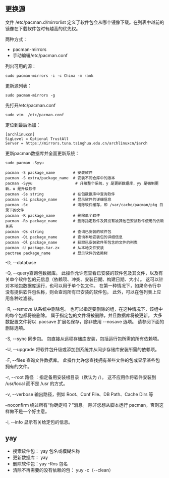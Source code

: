 
## 更换源

文件 /etc/pacman.d/mirrorlist 定义了软件包会从哪个镜像下载。在列表中越前的镜像在下载软件包时有越高的优先权。

两种方式：
- pacman-mirrors
- 手动编辑/etc/pacman.conf

列出可用的源：

```
sudo pacman-mirrors -i -c China -m rank
```


更新源列表：

```
sudo pacman-mirrors -g
```

先打开/etc/pacman.conf

```
sudo vim  /etc/pacman.conf
```

定位到最后添加：

```
[archlinuxcn]
SigLevel = Optional TrustAll
Server = https://mirrors.tuna.tsinghua.edu.cn/archlinuxcn/$arch
```


更新pacman数据库并全面更新系统：

```
sudo pacman -Syyu
```


```
pacman -S package_name        # 安装软件
pacman -S extra/package_name  # 安装不同仓库中的版本
pacman -Syyu                   # 升级整个系统，y 是更新数据库，yy 是强制更新，u 是升级软件
pacman -Ss string             # 在包数据库中查询软件
pacman -Si package_name       # 显示软件的详细信息
pacman -Sc                    # 清除软件缓存，即 /var/cache/pacman/pkg 目录下的文件
pacman -R package_name        # 删除单个软件
pacman -Rs package_name       # 删除指定软件及其没有被其他已安装软件使用的依赖关系
pacman -Qs string             # 查询已安装的软件包
pacman -Qi package_name       # 查询本地安装包的详细信息
pacman -Ql package_name       # 获取已安装软件所包含的文件的列表
pacman -U package.tar.zx      # 从本地文件安装
pactree package_name          # 显示软件的依赖树
```

-D, --database


-Q, --query查询包数据库。
此操作允许您查看已安装的软件包及其文件，以及有关单个软件包的元信息（依赖项、冲突、安装日期、构建日期、大小）。
这可以针对本地包数据库运行，也可以用于单个包文件。
在第一种情况下，如果命令行中没有提供软件包名称，则会查询所有已安装的软件包。
此外，可以在包列表上应用各种过滤器。

-R, --remove  从系统中删除包。
也可以指定要删除的组，在这种情况下，该组中的每个包都将被删除。
属于指定包的文件将被删除，并且数据库将被更新。
大多数配置文件将以 .pacsave 扩展名保存，除非使用 --nosave 选项。
请参阅下面的删除选项。


-S, --sync  同步包。
包直接从远程存储库安装，包括运行包所需的所有依赖项。

-U, --upgrade   将软件包升级或添加到系统并从同步存储库安装所需的依赖项。


-F, --files  查询文件数据库。
此操作允许您查找拥有某些文件的包或显示某些包拥有的文件。


-r, --root 路径 ：指定备用安装根目录（默认为 /）。
这不应用作将软件安装到 /usr/local 而不是 /usr 的方式。

-v, --verbose  输出路径，例如 Root、Conf File、DB Path、Cache Dirs 等


–noconfirm  绕过所有“你确定吗？”消息。
除非您想从脚本运行 pacman，否则这样做不是一个好主意。


-i, --info
显示有关给定包的信息。





## yay

- 搜索软件包： yay 包名或模糊名称
- 更新数据库： yay
- 删除软件包：yay -Rns 包名
- 清除不再需要的没有依赖的包： yuy -c（--clean）